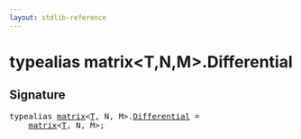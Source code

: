 ```yaml
---
layout: stdlib-reference
---
```


# typealias matrix\<T,N,M\>\.Differential

## Signature

<pre>
<span class='code_keyword'>typealias</span> <a href="/stdlib-reference/types/matrix/index" class="code_type">matrix</a>&lt;<a href="/stdlib-reference/types/matrix/T" class="code_type">T</a>, N, M&gt;.<a href="/stdlib-reference/types/matrix/Differential" class="code_type">Differential</a> = 
    <a href="/stdlib-reference/types/matrix/index" class="code_type">matrix</a>&lt;<a href="/stdlib-reference/types/matrix/T" class="code_type">T</a>, N, M&gt;;
</pre>

